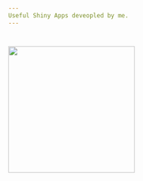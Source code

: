 ```yaml
---
Useful Shiny Apps deveopled by me.
---
```


# <p align="center">
  
  <img src="./shiny/img/hello_world.jpeg" width="256">

# </p>
